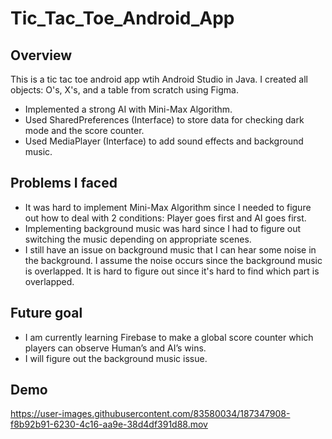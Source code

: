 # Tic_Tac_Toe_Android_App


## Overview

This is a tic tac toe android app wtih Android Studio in Java. I created all objects: O's, X's, and a table from scratch using Figma.

* Implemented a strong AI with Mini-Max Algorithm.
* Used SharedPreferences (Interface) to store data for checking dark mode and the score counter.
* Used MediaPlayer (Interface) to add sound effects and background music.

## Problems I faced
* It was hard to implement Mini-Max Algorithm since I needed to figure out how to deal with 2 conditions: Player goes first and AI goes first.
* Implementing background music was hard since I had to figure out switching the music depending on appropriate scenes.
* I still have an issue on background music that I can hear some noise in the background. I assume the noise occurs since the background music is overlapped. It is hard to figure out since it's hard to find which part is overlapped.

## Future goal
* I am currently learning Firebase to make a global score counter which players can observe Human’s and AI’s wins.
* I will figure out the background music issue.

## Demo


https://user-images.githubusercontent.com/83580034/187347908-f8b92b91-6230-4c16-aa9e-38d4df391d88.mov

